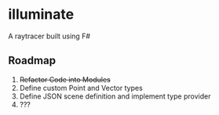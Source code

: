 # illuminate
A raytracer built using F#

## Roadmap
1. ~~Refactor Code into Modules~~
2. Define custom Point and Vector types
3. Define JSON scene definition and implement type provider
4. ???